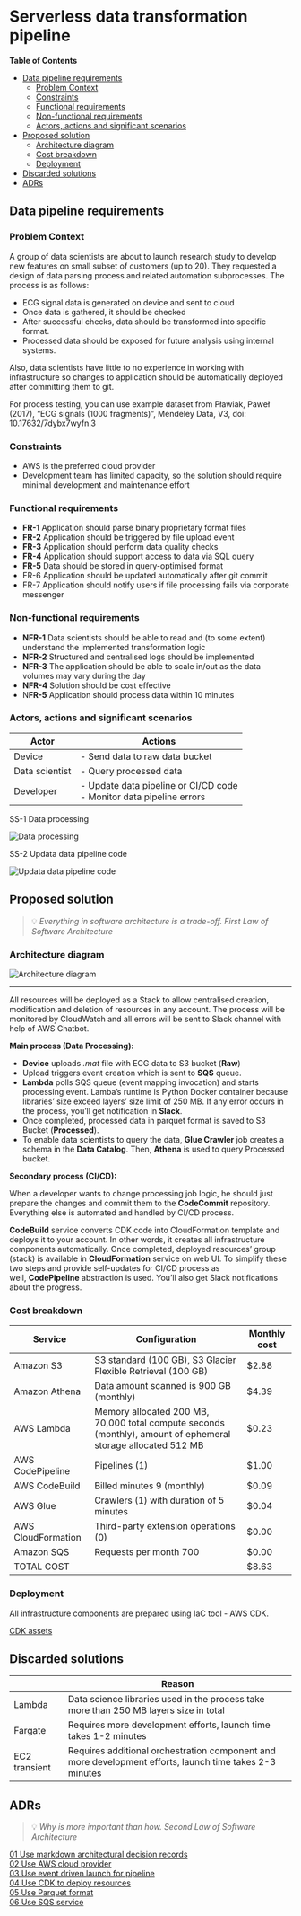 # Serverless data transformation pipeline
**Table of Contents**

- [Data pipeline requirements](#data-pipeline-requirements)
  * [Problem Context](#problem-context)
  * [Constraints](#constraints)
  * [Functional requirements](#functional-requirements)
  * [Non-functional requirements](#non-functional-requirements)
  * [Actors, actions and significant scenarios](#actors--actions-and-significant-scenarios)
- [Proposed solution](#proposed-solution)
  * [Architecture diagram](#architecture-diagram)
  * [Cost breakdown](#cost-breakdown)
  * [Deployment](#deployment)
- [Discarded solutions](#discarded-solutions)
- [ADRs](#adrs)

## Data pipeline requirements

### Problem Context

A group of data scientists are about to launch research study to develop new features on small subset of customers (up to 20). They requested a design of data parsing process and related automation subprocesses. The process is as follows: 

- ECG signal data is generated on device and sent to cloud
- Once data is gathered, it should be checked
- After successful checks, data should be transformed into specific format.
- Processed data should be exposed for future analysis using internal systems.

Also, data scientists have little to no experience in working with infrastructure so changes to application should be automatically deployed after committing them to git.

For process testing, you can use example dataset from Pławiak, Paweł (2017), “ECG signals (1000 fragments)”, Mendeley Data, V3, doi: 10.17632/7dybx7wyfn.3

### Constraints

- AWS is the preferred cloud provider
- Development team has limited capacity, so the solution should require minimal development and maintenance effort

### Functional requirements

- **FR-1** Application should parse binary proprietary format files
- **FR-2** Application should be triggered by file upload event
- **FR-3** Application should perform data quality checks
- **FR-4** Application should support access to data via SQL query
- **FR-5** Data should be stored in query-optimised format
- FR-6 Application should be updated automatically after git commit
- FR-7 Application should notify users if file processing fails via corporate messenger

### Non-functional requirements

- **NFR-1** Data scientists should be able to read and (to some extent) understand the implemented transformation logic
- **NFR-2** Structured and centralised logs should be implemented
- **NFR-3** The application should be able to scale in/out as the data volumes may vary during the day
- **NFR-4** Solution should be cost effective
- N**FR-5** Application should process data within 10 minutes

### Actors, actions and significant scenarios

| Actor | Actions |
| --- | --- |
| Device | - Send data to raw data bucket |
| Data scientist | - Query processed data |
| Developer | - Update data pipeline or CI/CD code <br> - Monitor data pipeline errors |

SS-1 Data processing

![Data processing](images/Scenario1.png)

SS-2 Updata data pipeline code

![Updata data pipeline code](images/Scenario2.png)


## Proposed solution

> 💡 *Everything in software architecture is a trade-off. First Law of Software Architecture*


### Architecture diagram

![Architecture diagram](images/Architecture_diagram.png)

---

All resources will be deployed as a Stack to allow centralised creation, modification and deletion of resources in any account. The process will be monitored by CloudWatch and all errors will be sent to Slack channel with help of AWS Chatbot. 

**Main process (Data Processing):**

- **Device** uploads *.mat* file with ECG data to S3 bucket (**Raw**)
- Upload triggers event creation which is sent to **SQS** queue.
- **Lambda** polls SQS queue (event mapping invocation) and starts processing event. Lamba’s runtime is Python Docker container because libraries’ size exceed layers’ size limit of 250 MB. If any error occurs in the process, you’ll get notification in **Slack**.
- Once completed, processed data in parquet format is saved to S3 Bucket (**Processed**).
- To enable data scientists to query the data, **Glue Crawler** job creates a schema in the **Data Catalog**. Then, **Athena** is used to query Processed bucket.

**Secondary process (CI/CD):**

When a developer wants to change processing job logic, he should just prepare the changes and commit them to the **CodeCommit** repository. Everything else is automated and handled by CI/CD process.

**CodeBuild** service converts CDK code into CloudFormation template and deploys it to your account. In other words, it creates all infrastructure components automatically. Once completed, deployed resources’ group (stack) is available in **CloudFormation** service on web UI. To simplify these two steps and provide self-updates for CI/CD process as well, **CodePipeline** abstraction is used. You’ll also get Slack notifications about the progress.

### Cost breakdown

| Service | Configuration | Monthly cost |
| --- | --- | --- |
| Amazon S3 | S3 standard (100 GB), S3 Glacier Flexible Retrieval (100 GB) | $2.88 |
| Amazon Athena | Data amount scanned is 900 GB (monthly) | $4.39 |
| AWS Lambda | Memory allocated 200 MB, 70,000 total compute seconds (monthly), amount of ephemeral storage allocated 512 MB | $0.23 |
| AWS CodePipeline | Pipelines (1) | $1.00 |
| AWS CodeBuild | Billed minutes 9 (monthly) | $0.09 |
| AWS Glue | Crawlers (1) with duration of 5 minutes | $0.04 |
| AWS CloudFormation | Third-party extension operations (0) | $0.00 |
| Amazon SQS | Requests per month 700 | $0.00 |
|TOTAL COST |  | $8.63 |

### Deployment

All infrastructure components are prepared using IaC tool - AWS CDK.

[CDK assets](cdk-assets/) 

## Discarded solutions

|  | Reason |
| --- | --- |
| Lambda | Data science libraries used in the process take more than 250 MB layers size in total |
| Fargate | Requires more development efforts, launch time takes 1-2 minutes |
| EC2 transient | Requires additional orchestration component and more development efforts, launch time takes 2-3 minutes |

## ADRs

> 💡 *Why is more important than how. Second Law of Software Architecture*


[01 Use markdown architectural decision records](ADRs/01-use-markdown-archtectural_decision-records.md) <br/>
[02 Use AWS cloud provider](ADRs/02-use-aws-cloud-provider.md) <br/>
[03 Use event driven launch for pipeline](ADRs/03-use-event-driven_launch.md) <br/>
[04 Use CDK to deploy resources](ADRs/04-use-cdk-to-deploy-resources.md) <br/>
[05 Use Parquet format](ADRs/05-use-parquet-format.md) <br/>
[06 Use SQS service](ADRs/06-use-sqs-service.md)

